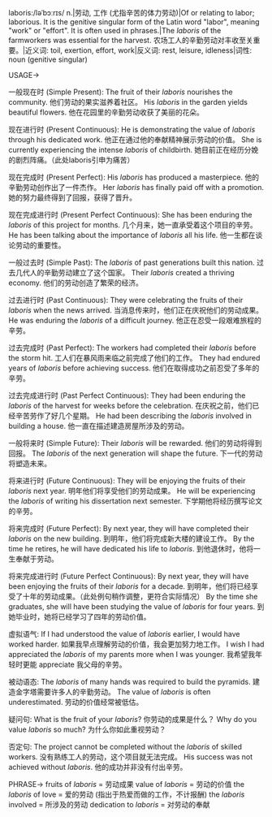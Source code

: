 laboris:/ləˈbɔːrɪs/
n.|劳动, 工作 (尤指辛苦的体力劳动)|Of or relating to labor; laborious.  It is the genitive singular form of the Latin word "labor", meaning "work" or "effort".  It is often used in phrases.|The *laboris* of the farmworkers was essential for the harvest.  农场工人的辛勤劳动对丰收至关重要。|近义词: toil, exertion, effort, work|反义词: rest, leisure, idleness|词性: noun (genitive singular)


USAGE->

一般现在时 (Simple Present):
The fruit of their *laboris* nourishes the community.  他们劳动的果实滋养着社区。
His *laboris* in the garden yields beautiful flowers. 他在花园里的辛勤劳动收获了美丽的花朵。

现在进行时 (Present Continuous):
He is demonstrating the value of *laboris* through his dedicated work. 他正在通过他的奉献精神展示劳动的价值。
She is currently experiencing the intense *laboris* of childbirth. 她目前正在经历分娩的剧烈阵痛。（此处laboris引申为痛苦）

现在完成时 (Present Perfect):
His *laboris* has produced a masterpiece. 他的辛勤劳动创作出了一件杰作。
Her *laboris* has finally paid off with a promotion. 她的努力最终得到了回报，获得了晋升。

现在完成进行时 (Present Perfect Continuous):
She has been enduring the *laboris* of this project for months.  几个月来，她一直承受着这个项目的辛劳。
He has been talking about the importance of *laboris* all his life. 他一生都在谈论劳动的重要性。


一般过去时 (Simple Past):
The *laboris* of past generations built this nation.  过去几代人的辛勤劳动建立了这个国家。
Their *laboris* created a thriving economy. 他们的劳动创造了繁荣的经济。

过去进行时 (Past Continuous):
They were celebrating the fruits of their *laboris* when the news arrived. 当消息传来时，他们正在庆祝他们的劳动成果。
He was enduring the *laboris* of a difficult journey. 他正在忍受一段艰难旅程的辛劳。


过去完成时 (Past Perfect):
The workers had completed their *laboris* before the storm hit.  工人们在暴风雨来临之前完成了他们的工作。
They had endured years of *laboris* before achieving success.  他们在取得成功之前忍受了多年的辛劳。

过去完成进行时 (Past Perfect Continuous):
They had been enduring the *laboris* of the harvest for weeks before the celebration.  在庆祝之前，他们已经辛苦劳作了好几个星期。
He had been describing the *laboris* involved in building a house. 他一直在描述建造房屋所涉及的劳动。


一般将来时 (Simple Future):
Their *laboris* will be rewarded.  他们的劳动将得到回报。
The *laboris* of the next generation will shape the future. 下一代的劳动将塑造未来。


将来进行时 (Future Continuous):
They will be enjoying the fruits of their *laboris* next year. 明年他们将享受他们的劳动成果。
He will be experiencing the *laboris* of writing his dissertation next semester. 下学期他将经历撰写论文的辛劳。


将来完成时 (Future Perfect):
By next year, they will have completed their *laboris* on the new building. 到明年，他们将完成新大楼的建设工作。
By the time he retires, he will have dedicated his life to *laboris*. 到他退休时，他将一生奉献于劳动。


将来完成进行时 (Future Perfect Continuous):
By next year, they will have been enjoying the fruits of their *laboris* for a decade. 到明年，他们将已经享受了十年的劳动成果。（此处例句稍作调整，更符合实际情况）
By the time she graduates, she will have been studying the value of *laboris* for four years. 到她毕业时，她将已经学习了四年的劳动价值。


虚拟语气:
If I had understood the value of *laboris* earlier, I would have worked harder. 如果我早点理解劳动的价值，我会更加努力地工作。
I wish I had appreciated the *laboris* of my parents more when I was younger. 我希望我年轻时更能 appreciate 我父母的辛劳。

被动语态:
The *laboris* of many hands was required to build the pyramids.  建造金字塔需要许多人的辛勤劳动。
The value of *laboris* is often underestimated.  劳动的价值经常被低估。

疑问句:
What is the fruit of your *laboris*? 你劳动的成果是什么？
Why do you value *laboris* so much? 为什么你如此重视劳动？

否定句:
The project cannot be completed without the *laboris* of skilled workers. 没有熟练工人的劳动，这个项目就无法完成。
His success was not achieved without *laboris*.  他的成功并非没有付出辛劳。

PHRASE->
fruits of *laboris* = 劳动成果
value of *laboris* = 劳动的价值
the *laboris* of love =  爱的劳动 (指出于热爱而做的工作，不计报酬)
the *laboris* involved =  所涉及的劳动
dedication to *laboris* = 对劳动的奉献

